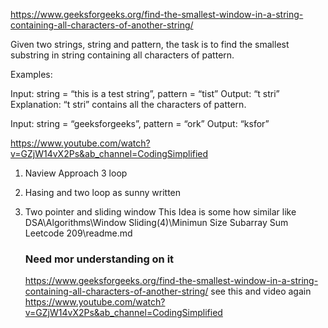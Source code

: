 https://www.geeksforgeeks.org/find-the-smallest-window-in-a-string-containing-all-characters-of-another-string/

Given two strings, string and pattern, the task is to find the smallest substring in string containing all characters of pattern. 

Examples: 

Input: string = “this is a test string”, pattern = “tist” 
Output: “t stri” 
Explanation: “t stri” contains all the characters of pattern.

Input: string = “geeksforgeeks”, pattern = “ork” 
Output: “ksfor”

https://www.youtube.com/watch?v=GZjW14vX2Ps&ab_channel=CodingSimplified 

1. Naview Approach 3 loop
2. Hasing and two loop as sunny written 
3. Two pointer and sliding window 
    This Idea is some how similar like DSA\Algorithms\Window Sliding(4)\Minimun Size Subarray Sum Leetcode 209\readme.md

    ### Need mor understanding on it 
    https://www.geeksforgeeks.org/find-the-smallest-window-in-a-string-containing-all-characters-of-another-string/
    see this and video again 
https://www.youtube.com/watch?v=GZjW14vX2Ps&ab_channel=CodingSimplified 
